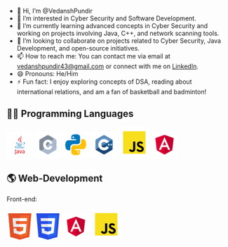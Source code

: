 - 👋 Hi, I’m @VedanshPundir
- 👀 I’m interested in Cyber Security and Software Development.
- 🌱 I’m currently learning advanced concepts in Cyber Security and working on projects involving Java, C++, and network scanning tools.
- 💞️ I’m looking to collaborate on projects related to Cyber Security, Java Development, and open-source initiatives.
- 📫 How to reach me: You can contact me via email at vedanshpundir43@gmail.com or connect with me on [LinkedIn](https://www.linkedin.com/in/vedansh-pundir-03129524a/).
- 😄 Pronouns: He/Him
- ⚡ Fun fact: I enjoy exploring concepts of DSA, reading about international relations, and am a fan of basketball and badminton!


## 🧑‍💻 Programming Languages

<p align="left">
  <img src="images/java.svg" alt="Java" width="60" height="60"/>
<img src="images/c.svg" alt="C" width="60" height="60"/>
<img src="images/python.svg" alt="Java" width="60" height="60"/>
<img src="images/c++ (1).svg" alt="C++" width="60" height="60"/>
<img src="images/javascript.svg" alt="Java" width="70" height="70"/>
<img src="images/angular.svg" alt="Java" width="60" height="60"/>
</p>

## 🌎 Web-Development
Front-end:
<p align="left">
<img src="images/html5.svg" alt="Java" width="60" height="60"/>
<img src="images/css3.svg" alt="Java" width="60" height="60"/>
<img src="images/angular.svg" alt="Java" width="60" height="60"/>
<img src="images/javascript.svg" alt="Java" width="70" height="70"/>
</p>









<!---
VedanshPundir/VedanshPundir is a ✨ special ✨ repository because its `README.md` (this file) appears on your GitHub profile.
You can click the Preview link to take a look at your changes.
--->
